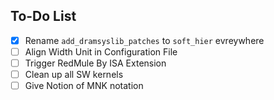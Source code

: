 ## To-Do List

- [x] Rename `add_dramsyslib_patches` to `soft_hier` evreywhere
- [ ] Align Width Unit in Configuration File
- [ ] Trigger RedMule By ISA Extension
- [ ] Clean up all SW kernels
- [ ] Give Notion of MNK notation